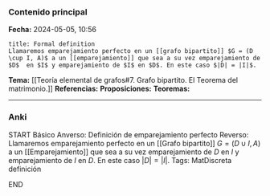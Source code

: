### Contenido principal

**Fecha:** 2024-05-05, 10:56

```ad-formal
title: Formal definition
Llamaremos emparejamiento perfecto en un [[grafo bipartito]] $G = (D \cup I, A)$ a un [[emparejamiento]] que sea a su vez emparejamiento de $D$  en $I$ y emparejamiento de $I$ en $D$. En este caso $|D| = |I|$.
```

**Tema:** [[Teoría elemental de grafos#7. Grafo bipartito. El Teorema del matrimonio.]]
**Referencias:**
**Proposiciones:**
**Teoremas:**

---
### Anki

START
Básico
Anverso: Definición de emparejamiento perfecto
Reverso: Llamaremos emparejamiento perfecto en un [[Grafo bipartito]] $G = (D \cup I, A)$ a un [[Emparejamiento]] que sea a su vez emparejamiento de $D$  en $I$ y emparejamiento de $I$ en $D$. En este caso $|D| = |I|$.
Tags: MatDiscreta definición
<!--ID: 1717176517367-->
END
